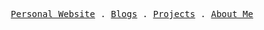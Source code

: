 <p align="center">
  <samp>
    <a href="https://kaivanwong.me">Personal Website</a> .
    <a href="https://kaivanwong.me/blog/">Blogs</a> .
    <a href="https://kaivanwong.me/projects/">Projects</a> .
    <a href="https://kaivanwong.me/about/">About Me</a>
  </samp>
</p>
